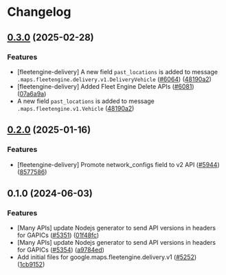# Changelog

## [0.3.0](https://github.com/googleapis/google-cloud-node/compare/fleetengine-delivery-v0.2.0...fleetengine-delivery-v0.3.0) (2025-02-28)


### Features

* [fleetengine-delivery] A new field `past_locations` is added to message `.maps.fleetengine.delivery.v1.DeliveryVehicle` ([#6064](https://github.com/googleapis/google-cloud-node/issues/6064)) ([48190a2](https://github.com/googleapis/google-cloud-node/commit/48190a2219978f1ddf29776a40f069fc235e0476))
* [fleetengine-delivery] Added Fleet Engine Delete APIs ([#6081](https://github.com/googleapis/google-cloud-node/issues/6081)) ([07a6a9a](https://github.com/googleapis/google-cloud-node/commit/07a6a9a97c625ab8aeeccd991e45d4c8ac6abf0f))
* A new field `past_locations` is added to message `.maps.fleetengine.v1.Vehicle` ([48190a2](https://github.com/googleapis/google-cloud-node/commit/48190a2219978f1ddf29776a40f069fc235e0476))

## [0.2.0](https://github.com/googleapis/google-cloud-node/compare/fleetengine-delivery-v0.1.0...fleetengine-delivery-v0.2.0) (2025-01-16)


### Features

* [fleetengine-delivery] Promote network_configs field to v2 API ([#5944](https://github.com/googleapis/google-cloud-node/issues/5944)) ([8577586](https://github.com/googleapis/google-cloud-node/commit/8577586e4ba05fd9099d4b580a31a30985b0611f))

## 0.1.0 (2024-06-03)


### Features

* [Many APIs] update Nodejs generator to send API versions in headers for GAPICs ([#5351](https://github.com/googleapis/google-cloud-node/issues/5351)) ([01f48fc](https://github.com/googleapis/google-cloud-node/commit/01f48fce63ec4ddf801d59ee2b8c0db9f6fb8372))
* [Many APIs] update Nodejs generator to send API versions in headers for GAPICs ([#5354](https://github.com/googleapis/google-cloud-node/issues/5354)) ([a9784ed](https://github.com/googleapis/google-cloud-node/commit/a9784ed3db6ee96d171762308bbbcd57390b6866))
* Add initial files for google.maps.fleetengine.delivery.v1 ([#5252](https://github.com/googleapis/google-cloud-node/issues/5252)) ([1cb9152](https://github.com/googleapis/google-cloud-node/commit/1cb9152693f1e44877312f39b6be31080bc6efaa))
